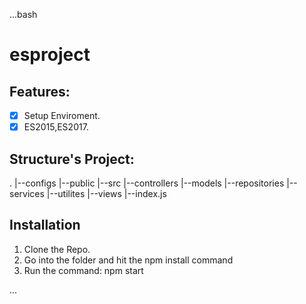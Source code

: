 ...bash
# esproject

## Features:
- [x] Setup Enviroment.
- [x] ES2015,ES2017.

## Structure's Project:

.
|--configs
|--public
|--src
   |--controllers
   |--models
   |--repositories
   |--services
   |--utilites
|--views
|--index.js



## Installation
1. Clone the Repo.
2. Go into the folder and hit the npm install command
3. Run the command: npm start

...